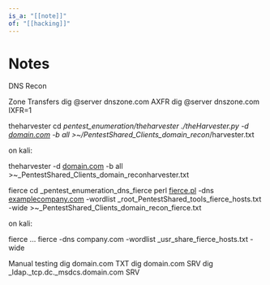 ```yaml
---
is_a: "[[note]]"
of: "[[hacking]]"
---
```

# Notes
DNS Recon

Zone Transfers
dig @server dnszone.com AXFR dig @server dnszone.com IXFR=1

theharvester
cd _pentest_enumeration/theharvester
./theHarvester.py -d [domain.com](http://relateiq.com) -b all >~/PentestShared_Clients_domain_recon_/harvester.txt

on kali:

theharvester -d [domain.com](http://relateiq.com) -b all >~_PentestShared_Clients_domain_reconharvester.txt

fierce
cd _pentest_enumeration_dns_fierce
perl [fierce.pl](http://fierce.pl) -dns [examplecompany.com](http://examplecompany.com) -wordlist _root_PentestShared_tools_fierce_hosts.txt -wide >~_PentestShared_Clients_domain_recon_fierce.txt

on kali:

fierce ...
fierce -dns company.com -wordlist _usr_share_fierce_hosts.txt -wide

Manual testing
dig domain.com TXT dig domain.com SRV dig _ldap._tcp.dc._msdcs.domain.com SRV
